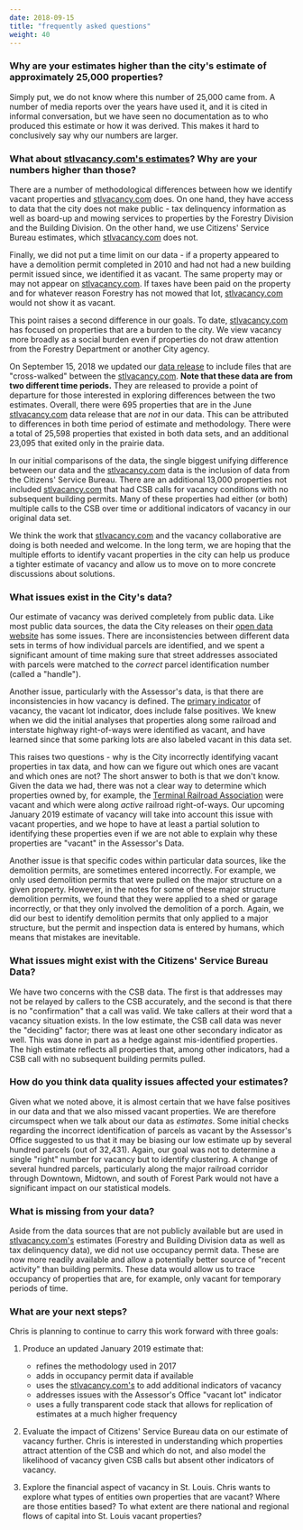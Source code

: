 ```yaml
---
date: 2018-09-15
title: "frequently asked questions"
weight: 40
---
```


### Why are your estimates higher than the city's estimate of approximately 25,000 properties?

Simply put, we do not know where this number of 25,000 came from. A number of media reports over the years have used it, and it is cited in informal conversation, but we have seen no documentation as to who produced this estimate or how it was derived. This makes it hard to conclusively say why our numbers are larger.

### What about [stlvacancy.com's estimates](http://stlvacancy.com)? Why are your numbers higher than those?

There are a number of methodological differences between how we identify vacant properties and [stlvacancy.com](http://stlvacancy.com) does. On one hand, they have access to data that the city does not make public - tax delinquency information as well as board-up and mowing services to properties by the Forestry Division and the Building Division. On the other hand, we use Citizens' Service Bureau estimates, which [stlvacancy.com](http://stlvacancy.com) does not. 

Finally, we did not put a time limit on our data - if a property appeared to have a demolition permit completed in 2010 and had not had a new building permit issued since, we identified it as vacant. The same property may or may not appear on [stlvacancy.com](http://stlvacancy.com). If taxes have been paid on the property and for whatever reason Forestry has not mowed that lot, [stlvacancy.com](http://stlvacancy.com) would not show it as vacant.

This point raises a second difference in our goals. To date, [stlvacancy.com](http://stlvacancy.com) has focused on properties that are a burden to the city. We view vacancy more broadly as a social burden even if properties do not draw attention from the Forestry Department or another City agency.

On September 15, 2018 we updated our [data release](https://github.com/chris-prener/vacancy-data) to include files that are "cross-walked" between the [stlvacancy.com](http://stlvacancy.com). **Note that these data are from two different time periods.** They are released to provide a point of departure for those interested in exploring differences between the two estimates. Overall, there were 695 properties that are in the June [stlvacancy.com](http://stlvacancy.com) data release that are *not* in our data. This can be attributed to differences in both time period of estimate and methodology. There were a total of 25,598 properties that existed in both data sets, and an additional 23,095 that exited only in the prairie data. 

In our initial comparisons of the data, the single biggest unifying difference between our data and the [stlvacancy.com](http://stlvacancy.com) data is the inclusion of data from the Citizens' Service Bureau. There are an additional 13,000 properties not included [stlvacancy.com](http://stlvacancy.com) that had CSB calls for vacancy conditions with no subsequent building permits. Many of these properties had either (or both) multiple calls to the CSB over time or additional indicators of vacancy in our original data set.

We think the work that [stlvacancy.com](http://stlvacancy.com) and the vacancy collaborative are doing is both needed and welcome. In the long term, we are hoping that the multiple efforts to identify vacant properties in the city can help us produce a tighter estimate of vacancy and allow us to move on to more concrete discussions about solutions.

### What issues exist in the City's data?

Our estimate of vacancy was derived completely from public data. Like most public data sources, the data the City releases on their [open data website](https://www.stlouis-mo.gov/data/) has some issues. There are inconsistencies between different data sets in terms of how individual parcels are identified, and we spent a significant amount of time making sure that street addresses associated with parcels were matched to the *correct* parcel identification number (called a "handle"). 

Another issue, particularly with the Assessor's data, is that there are inconsistencies in how vacancy is defined. The [primary indicator](/approach17) of vacancy, the vacant lot indicator, does include false positives. We knew when we did the initial analyses that properties along some railroad and interstate highway right-of-ways were identified as vacant, and have learned since that some parking lots are also labeled vacant in this data set. 

This raises two questions - why is the City incorrectly identifying vacant properties in tax data, and how can we figure out which ones are vacant and which ones are not? The short answer to both is that we don't know. Given the data we had, there was not a clear way to determine which properties owned by, for example, the [Terminal Railroad Association](https://en.wikipedia.org/wiki/Terminal_Railroad_Association_of_St._Louis) were vacant and which were along *active* railroad right-of-ways. Our upcoming January 2019 estimate of vacancy will take into account this issue with vacant properties, and we hope to have at least a partial solution to identifying these properties even if we are not able to explain why these properties are "vacant" in the Assessor's Data.

Another issue is that specific codes within particular data sources, like the demolition permits, are sometimes entered incorrectly. For example, we only used demolition permits that were pulled on the major structure on a given property. However, in the notes for some of these major structure demolition permits, we found that they were applied to a shed or garage incorrectly, or that they only involved the demolition of a porch. Again, we did our best to identify demolition permits that only applied to a major structure, but the permit and inspection data is entered by humans, which means that mistakes are inevitable.

### What issues might exist with the Citizens' Service Bureau Data?

We have two concerns with the CSB data. The first is that addresses may not be relayed by callers to the CSB accurately, and the second is that there is no "confirmation" that a call was valid. We take callers at their word that a vacancy situation exists. In the low estimate, the CSB call data was never the "deciding" factor; there was at least one other secondary indicator as well. This was done in part as a hedge against mis-identified properties. The high estimate reflects all properties that, among other indicators, had a CSB call with no subsequent building permits pulled.

### How do you think data quality issues affected your estimates?

Given what we noted above, it is almost certain that we have false positives in our data and that we also missed vacant properties. We are therefore circumspect when we talk about our data as *estimates*. Some initial checks regarding the incorrect identification of parcels as vacant by the Assessor's Office suggested to us that it may be biasing our low estimate up by several hundred parcels (out of 32,431). Again, our goal was not to determine a single "right" number for vacancy but to identify clustering. A change of several hundred parcels, particularly along the major railroad corridor through Downtown, Midtown, and south of Forest Park would not have a significant impact on our statistical models.

### What is missing from your data?

Aside from the data sources that are not publicly available but are used in [stlvacancy.com's](http://stlvacancy.com) estimates (Forestry and Building Division data as well as tax delinquency data), we did not use occupancy permit data. These are now more readily available and allow a potentially better source of "recent activity" than building permits. These data would allow us to trace occupancy of properties that are, for example, only vacant for temporary periods of time.

### What are your next steps?

Chris is planning to continue to carry this work forward with three goals:

1. Produce an updated January 2019 estimate that: 
    * refines the methodology used in 2017
    * adds in occupancy permit data if available
    * uses the [stlvacancy.com's](http://stlvacancy.com) to add additional indicators of vacancy
    * addresses issues with the Assessor's Office "vacant lot" indicator
    * uses a fully transparent code stack that allows for replication of estimates at a much higher frequency
2. Evaluate the impact of Citizens' Service Bureau data on our estimate of vacancy further. Chris is interested in understanding which properties attract attention of the CSB and which do not, and also model the likelihood of vacancy given CSB calls but absent other indicators of vacancy.

3. Explore the financial aspect of vacancy in St. Louis. Chris wants to explore what types of entities own properties that are vacant? Where are those entities based? To what extent are there national and regional flows of capital into St. Louis vacant properties?
